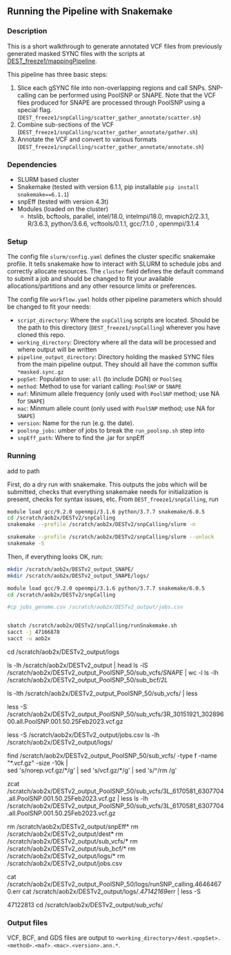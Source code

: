 ## Running the Pipeline with Snakemake

### Description
This is a short walkthrough to generate annotated VCF files from previously generated masked SYNC files with the scripts at [DEST_freeze1/mappingPipeline](https://github.com/DEST-bio/DEST_freeze1/tree/main/mappingPipeline).

This pipeline has three basic steps:
  1. Slice each gSYNC file into non-overlapping regions and call SNPs. SNP-calling can be performed using PoolSNP or SNAPE. Note that the VCF files produced for SNAPE are processed through PoolSNP using a special flag. (`DEST_freeze1/snpCalling/scatter_gather_annotate/scatter.sh`)
  2. Combine sub-sections of the VCF (`DEST_freeze1/snpCalling/scatter_gather_annotate/gather.sh`)
  3. Annotate the VCF and convert to various formats (`DEST_freeze1/snpCalling/scatter_gather_annotate/annotate.sh`)

### Dependencies
 * SLURM based cluster
 * Snakemake (tested with version 6.1.1, pip installable `pip install snakemake==6.1.1`)
 * snpEff (tested with version 4.3t)
 * Modules (loaded on the cluster)
   * htslib, bcftools, parallel, intel/18.0, intelmpi/18.0, mvapich2/2.3.1, R/3.6.3, python/3.6.6, vcftools/0.1.1, gcc/7.1.0 , openmpi/3.1.4

### Setup
The config file `slurm/config.yaml` defines the cluster specific snakemake profile. It tells snakemake how to interact with SLURM to schedule jobs and correctly allocate resources. The `cluster` field defines the default command to submit a job and should be changed to fit your available allocations/partitions and any other resource limits or preferences.

The config file `workflow.yaml` holds other pipeline parameters which should be changed to fit your needs:
 * `script_directory`: Where the `snpCalling` scripts are located. Should be the path to this directory (`DEST_freeze1/snpCalling`) wherever you have cloned this repo.
 * `working_directory`: Directory where all the data will be processed and where output will be written
 * `pipeline_output_directory`: Directory holding the masked SYNC files from the main pipeline output. They should all have the common suffix `*masked.sync.gz`
 * `popSet`: Population to use: `all` (to include DGN) or `PoolSeq`
 * `method`: Method to use for variant calling: `PoolSNP` or `SNAPE`
 * `maf`: Minimum allele frequency (only used with `PoolSNP` method; use NA for `SNAPE`)
 * `mac`: Minmum allele count (only used with `PoolSNP` method; use NA for `SNAPE`)
 * `version`: Name for the run (e.g. the date).
 * `poolsnp_jobs`: umber of jobs to break the `run_poolsnp.sh` step into
 * `snpEff_path`: Where to find the .jar for snpEff

### Running

add to path

First, do a dry run with snakemake. This outputs the jobs which will be submitted, checks that everything snakemake needs for initialization is present, checks for syntax issues, etc. From `DEST_freeze1/snpCalling`, run
```bash
module load gcc/9.2.0 openmpi/3.1.6 python/3.7.7 snakemake/6.0.5
cd /scratch/aob2x/DESTv2/snpCalling
snakemake --profile /scratch/aob2x/DESTv2/snpCalling/slurm -n

snakemake --profile /scratch/aob2x/DESTv2/snpCalling/slurm --unlock
snakemake -S
```

Then, if everything looks OK, run:


```bash
mkdir /scratch/aob2x/DESTv2_output_SNAPE/
mkdir /scratch/aob2x/DESTv2_output_SNAPE/logs/

module load gcc/9.2.0 openmpi/3.1.6 python/3.7.7 snakemake/6.0.5
cd /scratch/aob2x/DESTv2/snpCalling

#cp jobs_genome.csv /scratch/aob2x/DESTv2_output/jobs.csv


sbatch /scratch/aob2x/DESTv2/snpCalling/runSnakemake.sh
sacct -j 47166878
sacct -u aob2x
```





cd /scratch/aob2x/DESTv2_output/logs

ls -lh /scratch/aob2x/DESTv2_output | head
ls -lS /scratch/aob2x/DESTv2_output_PoolSNP_50/sub_vcfs/*SNAPE* | wc -l
ls -lh /scratch/aob2x/DESTv2_output_PoolSNP_50/sub_bcf/*2L*

ls -lth /scratch/aob2x/DESTv2_output_PoolSNP_50/sub_vcfs/ | less

less -S /scratch/aob2x/DESTv2_output_PoolSNP_50/sub_vcfs/3R_30151921_30289600.all.PoolSNP.001.50.25Feb2023.vcf.gz

less -S /scratch/aob2x/DESTv2_output/jobs.csv
ls -lh /scratch/aob2x/DESTv2_output/logs/

find /scratch/aob2x/DESTv2_output_PoolSNP_50/sub_vcfs/ -type f -name "*.vcf.gz" -size -10k | \
sed 's/norep.vcf.gz/\*/g' | sed 's/vcf.gz/\*/g' | sed 's/^/rm /g'



zcat /scratch/aob2x/DESTv2_output_PoolSNP_50/sub_vcfs/3L_6170581_6307704.all.PoolSNP.001.50.25Feb2023.vcf.gz | less
ls -lh /scratch/aob2x/DESTv2_output_PoolSNP_50/sub_vcfs/3L_6170581_6307704.all.PoolSNP.001.50.25Feb2023.vcf.gz



 rm /scratch/aob2x/DESTv2_output/snpEff*
 rm /scratch/aob2x/DESTv2_output/dest*
 rm /scratch/aob2x/DESTv2_output/sub_vcfs/*
 rm /scratch/aob2x/DESTv2_output/sub_bcf/*
 rm /scratch/aob2x/DESTv2_output/logs/*
rm /scratch/aob2x/DESTv2_output/jobs.csv

cat /scratch/aob2x/DESTv2_output_PoolSNP_50/logs/runSNP_calling.46464670.err
cat /scratch/aob2x/DESTv2_output/logs/*.47142169*err | less -S

47122813
cd /scratch/aob2x/DESTv2_output/sub_vcfs/

### Output files
VCF, BCF, and GDS files are output to `<working_directory>/dest.<popSet>.<method>.<maf>.<mac>.<version>.ann.*`.
